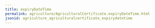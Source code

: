 ```yaml
---
title: expiryDateTime
permalink: agriculture/AgriculturalCertificate.expiryDateTime.html
jsonid: agriculture_agriculturalcertificate_expirydatetime
---
```

